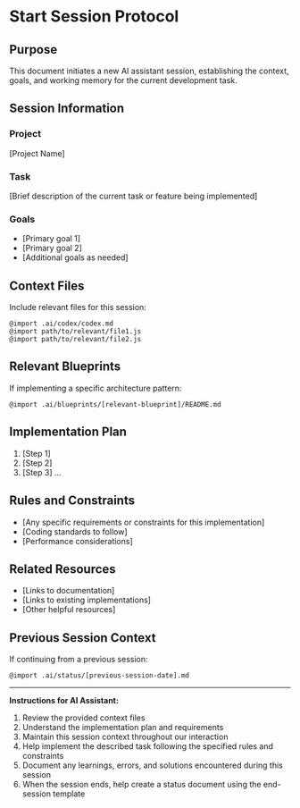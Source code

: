 # Start Session Protocol

## Purpose
This document initiates a new AI assistant session, establishing the context, goals, and working memory for the current development task.

## Session Information

### Project
[Project Name]

### Task
[Brief description of the current task or feature being implemented]

### Goals
- [Primary goal 1]
- [Primary goal 2]
- [Additional goals as needed]

## Context Files
Include relevant files for this session:

```
@import .ai/codex/codex.md
@import path/to/relevant/file1.js
@import path/to/relevant/file2.js
```

## Relevant Blueprints
If implementing a specific architecture pattern:

```
@import .ai/blueprints/[relevant-blueprint]/README.md
```

## Implementation Plan
1. [Step 1]
2. [Step 2]
3. [Step 3]
...

## Rules and Constraints
- [Any specific requirements or constraints for this implementation]
- [Coding standards to follow]
- [Performance considerations]

## Related Resources
- [Links to documentation]
- [Links to existing implementations]
- [Other helpful resources]

## Previous Session Context
If continuing from a previous session:

```
@import .ai/status/[previous-session-date].md
```

---

**Instructions for AI Assistant:**

1. Review the provided context files
2. Understand the implementation plan and requirements
3. Maintain this session context throughout our interaction
4. Help implement the described task following the specified rules and constraints
5. Document any learnings, errors, and solutions encountered during this session
6. When the session ends, help create a status document using the end-session template